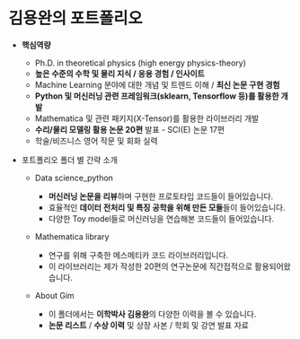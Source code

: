 # 김용완의 포트폴리오
- **핵심역량**
  - Ph.D. in theoretical physics (high energy physics-theory)
  - **높은 수준의 수학 및 물리 지식 / 응용 경험 / 인사이트**
  - Machine Learning 분야에 대한 개념 및 트렌드 이해 / **최신 논문 구현 경험**
  - **Python 및 머신러닝 관련 프레임워크(sklearn, Tensorflow 등)를 활용한 개발**
  - Mathematica 및 관련 패키지(X-Tensor)를 활용한 라이브러리 개발
  - **수리/물리 모델링 활용 논문 20편** 발표 - SCI(E) 논문 17편 
  - 학술/비즈니스 영어 작문 및 회화 실력

- 포트폴리오 폴더 별 간략 소개
  - Data science_python
    - **머신러닝 논문을 리뷰**하며 구현한 프로토타입 코드들이 들어있습니다.
    - 효율적인 **데이터 전처리 및 특징 공학을 위해 만든 모듈**들이 들어있습니다.
    - 다양한 Toy model들로 머신러닝을 연습해본 코드들이 들어있습니다.

  - Mathematica library
    - 연구를 위해 구축한 메스메티카 코드 라이브러리입니다.
    - 이 라이브러리는 제가 작성한 20편의 연구논문에 직간접적으로 활용되어왔습니다.

  - About Gim
    - 이 폴더에서는 **이학박사 김용완**의 다양한 이력을 볼 수 있습니다.
    - **논문 리스트** / **수상 이력** 및 상장 사본 / 학회 및 강연 발표 자료
 
